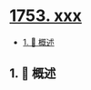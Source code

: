 # [1753. xxx](https://github.com/Tdahuyou/TNotes.leetcode/tree/main/notes/1753.%20xxx)

<!-- region:toc -->

- [1. 📝 概述](#1--概述)

<!-- endregion:toc -->

## 1. 📝 概述

